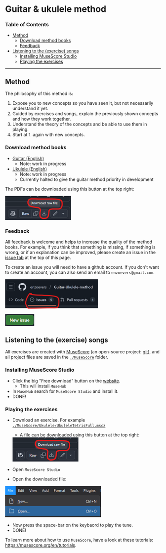 # Guitar & ukulele method

### Table of Contents
- [Method](#method)
    - [Download method books](#download-method-books)
    - [Feedback](#feedback)
- [Listening to the (exercise) songs](#listening-to-the-exercise-songs)
    - [Installing MuseScore Studio](#installing-musescore-studio)
    - [Playing the exercises](#playing-the-exercises)

---

## Method

The philosophy of this method is:
1. Expose you to new concepts so you have seen it, but not necessarily understand it yet.
2. Guided by exercises and songs, explain the previously shown concepts and how they work together.
3. Understand the theory of the concepts and be able to use them in playing.
4. Start at 1. again with new concepts.

### Download method books
- [Guitar (English)](./MethodBooks/GuitarMethod_EN/GuitarMethod_EN.pdf)
    - Note: work in progress
- [Ukulele (English)](./MethodBooks/UkuleleMethod_EN/UkuleleMethod_EN.pdf)
    - Note: work in progress
    - Currently halted to give the guitar method priority in development

The PDFs can be downloaded using this button at the top right:
    
<img src="Images/GitDownloadFile.png">

### Feedback

All feedback is welcome and helps to increase the quality of the method books. For example, if you think that something is missing, if something is wrong, or if an explanation can be improved, please create an issue in the [issue tab](https://github.com/enzoevers/Guitar-Ukulele-method/issues) at the top of this page.

To create an issue you will need to have a github account. If you don't want to create an account, you can also send an email to `enzoevers@gmail.com`.

<img src="Images/github_issue_tab.png" width=300px>

<a href="https://github.com/enzoevers/Guitar-Ukulele-method/issues/new"><img src="Images/github_new_issue_button.png"></a>

## Listening to the (exercise) songs
All exercises are created with [MuseScore](https://musescore.org/en) (an open-source project: [git](https://github.com/musescore/MuseScore)), and all project files are saved in the [`./MuseScore`](./MuseScore/) folder.

### Installing MuseScore Studio
- Click the big "Free download" button on the [website](https://musescore.org/en).
    - This will install `MuseHub`
- In `MuseHub` search for `MuseScore Studio` and install it.
- DONE!

### Playing the exercises

- Download an exercise. For example [`./MuseScore/Ukulele/UkuleleTetrisFull.mscz`](./MuseScore/Ukulele/UkuleleTetrisFull.mscz)
    - A file can be downloaded using this button at the top right:
    
    <img src="Images/GitDownloadFile.png">

- Open `MuseScore Studio`
- Open the downloaded file:

<img src="Images/MuseScoreOpenProject.png">

- Now press the space-bar on the keybaord to play the tune.
- DONE!

To learn more about how to use `MuseScore`, have a look at these tutorials: https://musescore.org/en/tutorials.
